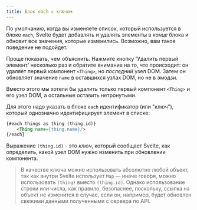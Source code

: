 ```yaml
---
title: Блок each с ключом
---
```


По умолчанию, когда вы изменяете список, который используется в блоке `each`, Svelte будет добавлять и удалять элементы в *конце* блока и обновит все значения, которые изменились. Возможно, вам такое поведение не подойдет.

<!-- Проще показать, чем объяснить. Нажмите кнопку 'Удалить первый элемент' несколько раз и обратите внимание, что она удаляет компоненты `<Thing>` с конца и обновляет `color` для оставшихся. Вместо этого мы хотели бы удалить первый компонент `<Thing>` и оставить остальные без изменений. -->

Проще показать, чем объяснить. Нажмите кнопку 'Удалить первый элемент' несколько раз и обратите внимание на то, что происходит: он удаляет первый компонент `<Thing>`, но *последний* узел DOM. Затем он обновляет значение `name` в оставшихся узлах DOM, но не в эмодзи.

Вместо этого мы хотели бы удалить только первый компонент `<Thing>` и его узел DOM, а остальные оставить нетронутыми.

Для этого надо указать в блоке `each` идентификатор (или "ключ"), который однозначно идентифицирует элемент в списке:

```html
{#each things as thing (thing.id)}
	<Thing name={thing.name}/>
{/each}
```

<!-- Выражение `(thing.id)` помогает Svelte понять, что именно изменилось. -->
Выражение `(thing.id)` - это *ключ*, который сообщает Svelte, как определить, какой узел DOM нужно изменить при обновлении компонента.

> В качестве ключа можно использовать абсолютно любой объект, так как внутри Svelte использует `Map` — иначе говоря, можно использовать `(thing)` вместо `(thing.id)`. Однако использование строки или числа, как правило, безопаснее, поскольку, ссылка на объект не изменится в случае, если он, например, будет обновлен свежими данными полученными с сервера по API.